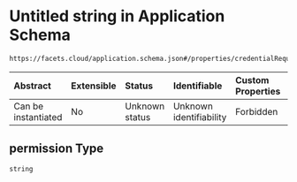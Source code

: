 # Untitled string in Application Schema

```txt
https://facets.cloud/application.schema.json#/properties/credentialRequests/properties/dbs/properties/mysql/items/0/properties/permission
```



| Abstract            | Extensible | Status         | Identifiable            | Custom Properties | Additional Properties | Access Restrictions | Defined In                                                                                     |
| :------------------ | :--------- | :------------- | :---------------------- | :---------------- | :-------------------- | :------------------ | :--------------------------------------------------------------------------------------------- |
| Can be instantiated | No         | Unknown status | Unknown identifiability | Forbidden         | Allowed               | none                | [application.schema.json*](../../../assets/out/application.schema.json "open original schema") |

## permission Type

`string`
